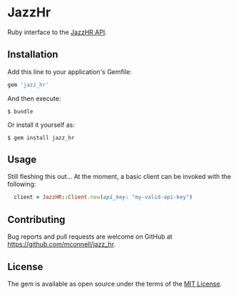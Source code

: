 # JazzHr

Ruby interface to the [JazzHR API](http://www.resumatorapi.com/v1/).

## Installation

Add this line to your application's Gemfile:

```ruby
gem 'jazz_hr'
```

And then execute:

    $ bundle

Or install it yourself as:

    $ gem install jazz_hr

## Usage

Still fleshing this out... At the moment, a basic client can be invoked with the following:

```ruby
  client = JazzHR::Client.new(api_key: "my-valid-api-key")
```

## Contributing

Bug reports and pull requests are welcome on GitHub at https://github.com/mconnell/jazz_hr.

## License

The gem is available as open source under the terms of the [MIT License](https://opensource.org/licenses/MIT).
